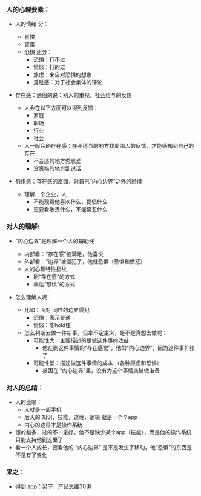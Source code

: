 ### 人的心理要素：

- 人的情绪 分：
    - 喜悦
    - 害羞
    - 恐惧 还分：
        - 恐惧：打不过
        - 愤怒：打的过
        - 焦虑：来自对恐惧的想象
        - 羞耻感：对于社会集体的评论

-  存在感：通俗的说：别人的重视，社会给与的反馈
    - 人会在以下方面可以得到反馈：
        - 家庭
        - 职场
        - 行业
        - 社会
    - 人一般会刷存在感：在不适当的地方找周围人的反馈，才能感知到自己的存在
        - 不合适的地方秀恩爱
        - 没资格的地方乱说话

- 恐惧感：存在感的反面，对自己“内心边界”之外的恐惧
    - 理解一个企业，人
        - 不能观看他喜欢什么，提倡什么
        - 更要看敬畏什么，不能容忍什么

### 对人的理解:
- “内心边界”是理解一个人的辅助线
    - 内部看：“存在感”被满足，他喜悦
    - 外部看：“边界”被侵犯了，他就恐惧（恐惧和愤怒）
    - 人的心理特性指纹
        - 刷“存在感”的方式
        - 表达“恐惧”的方式


- 怎么理解人呢：
    - 比如：面对 同样的边界侵犯
        - 恐惧：表示普通
        - 愤怒：能hold住
    - 怎么判断去做一件新事，但拿不定主义，是不是真想去做呢：
        - 可能性大：主要描述的是做这件事的收益
            - 他在刷这件事情的“存在感觉”，他的“内心边界”，因为这件事扩张了
        - 可能性低：描述做这件事情的成本 （各种顾虑和恐惧）
            - 被困在 “内心边界”里，没有为这个事情突破做准备

### 对人的总结：
- 人的比喻：
    - 人就是一部手机
    - 后天的 知识，技能，道理，逻辑 就是一个个app
    - 内心的边界才是操作系统
- 懂的越多，过的不一定好。他不是缺少某个app（技能），而是他的操作系统 只能支持他到这里了
- 看一个人成长，要看他的 “内心边界” 是不是发生了移动，他“恐惧”的东西是不是有了变化

### 来之：
- 得到 app：梁宁，产品思维30讲
